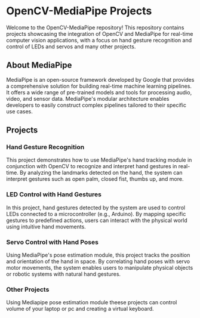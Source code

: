 # OpenCV-MediaPipe Projects

Welcome to the OpenCV-MediaPipe repository! This repository contains projects showcasing the integration of OpenCV and MediaPipe for real-time computer vision applications, with a focus on hand gesture recognition and control of LEDs and servos and many other projects.

## About MediaPipe

MediaPipe is an open-source framework developed by Google that provides a comprehensive solution for building real-time machine learning pipelines. It offers a wide range of pre-trained models and tools for processing audio, video, and sensor data. MediaPipe's modular architecture enables developers to easily construct complex pipelines tailored to their specific use cases.

## Projects

### Hand Gesture Recognition

This project demonstrates how to use MediaPipe's hand tracking module in conjunction with OpenCV to recognize and interpret hand gestures in real-time. By analyzing the landmarks detected on the hand, the system can interpret gestures such as open palm, closed fist, thumbs up, and more.

### LED Control with Hand Gestures

In this project, hand gestures detected by the system are used to control LEDs connected to a microcontroller (e.g., Arduino). By mapping specific gestures to predefined actions, users can interact with the physical world using intuitive hand movements.

### Servo Control with Hand Poses

Using MediaPipe's pose estimation module, this project tracks the position and orientation of the hand in space. By correlating hand poses with servo motor movements, the system enables users to manipulate physical objects or robotic systems with natural hand gestures.

### Other Projects

Using Mediapipe pose estimation module theese projects can control volume of your laptop or pc and creating a virtual keyboard.
